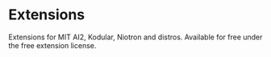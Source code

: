 # Extensions
Extensions for MIT AI2, Kodular, Niotron and distros. Available for free under the free extension license.
